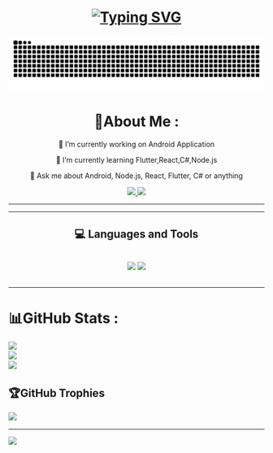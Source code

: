 <h1 align="center">
  <a href="https://git.io/typing-svg"><img src="https://readme-typing-svg.herokuapp.com?font=Fira+Code&size=36&pause=1000&color=0194DD&center=true&vCenter=true&multiline=true&width=800&height=100&lines=Hi+%F0%9F%91%8B%2C+I'm+Mertcan;+(24y)+Mobile+Developer+from+Isparta" alt="Typing SVG" /></a>
</h1>

<picture>
  <source media="(prefers-color-scheme: dark)" srcset="https://raw.githubusercontent.com/mertcanturker/mertcanturker/output/github-contribution-grid-snake-dark.svg">
  <source media="(prefers-color-scheme: light)" srcset="https://raw.githubusercontent.com/mertcanturker/mertcanturker/output/github-contribution-grid-snake.svg">
  <img alt="github contribution grid snake animation" src="https://raw.githubusercontent.com/mertcanturker/mertcanturker/output/github-contribution-grid-snake.svg">
</picture>

<br/>

<div align="center">
 
  # 💫About Me :
  🔭 I’m currently working on Android Application

  🌱 I’m currently learning Flutter,React,C#,Node.js

  💬 Ask me about Android, Node.js, React, Flutter, C# or anything

  <a href="mailto:mertcanturker000@gmail.com">
    <img src="https://img.shields.io/badge/Gmail-333333?style=for-the-badge&logo=gmail&logoColor=red" />
  </a>
  <a href="https://www.linkedin.com/in/mertcanturker/" target="_blank">
    <img src="https://img.shields.io/badge/LinkedIn-0077B5?style=for-the-badge&logo=linkedin&logoColor=white" target="_blank" />
  </a>

 </div>

<hr/>

 <hr/>
 
<h2 align="center">💻 Languages and Tools</h2>
<br/>
<div align="center">
    <img src="https://skillicons.dev/icons?i=flutter,react,bootstrap,mui,html,css,vscode,github,figma,tailwind,git,r" />
    <img src="https://skillicons.dev/icons?i=nodejs,python,javascript,typescript,express,firebase,mongodb,c,java,nextjs,mysql,flask" /><br>
</div>

<br/>
<hr/>

# 📊GitHub Stats :
![](https://github-readme-stats.vercel.app/api?username=mertcanturker&theme=dracula&hide_border=true&include_all_commits=false&count_private=false)<br/>
![](https://github-readme-streak-stats.herokuapp.com/?user=mertcanturker&theme=dracula&hide_border=true)<br/>
![](https://github-readme-stats.vercel.app/api/top-langs/?username=mertcanturker&theme=dracula&hide_border=true&include_all_commits=false&count_private=false&layout=compact)

## 🏆GitHub Trophies
![](https://github-trophies.vercel.app/?username=mertcanturker&theme=dracula&no-frame=false&no-bg=true&margin-w=4)

---
[![](https://visitcount.itsvg.in/api?id=mertcanturker&icon=0&color=5)](https://visitcount.itsvg.in)

 <br/>
